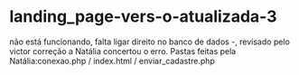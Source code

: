 # landing_page-vers-o-atualizada-3
não está funcionando, falta ligar direito no banco de dados -, revisado pelo victor
correção a Natália concertou o erro. 
Pastas feitas pela Natália:conexao.php / index.html / enviar_cadastre.php
